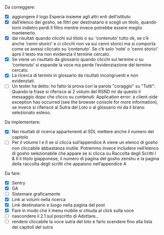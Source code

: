Da correggere:

- [x] aggiungere il logo Esperia insieme agli altri enti dell’istituto
- [x] dall’elenco dei gosho, se filtri per destinatario e scegli un titolo, quando torni indietro perdi il filtro mentre invece potrebbe essere meglio mantenerlo.
- [x] dai risultati quando clicchi sul titolo o su: ‘contenuto’ tutto ok, se c’è anche ‘cenni storici’ e ci clicchi non va sui cenni storici ma si comporta come se avessi cliccato su ‘contenuto’. Se c’è solo ‘note’ o ‘cenni storici’ apre il testo ma non evidenzia il termine cercato.
- [x] Se viene un risultato da glossario quando clicchi sul termine o su ‘contenuto’ si espande la voce ma perde l’evidenziazione del termine cercato.
- [x] La ricerca di termini in glossario da risultati incongruenti e non evidenziati.
- [ ] Un tester ha detto: ho fatto la prova con la parola "coraggio" su "Tutti": Quando la frase si riferisce ai 2 volumi del RSND mi da questo il messaggio dopo che clicco su contenuti:
      Application error: a client-side exception has occurred (see the browser console for more information), se invece si riferisce al Sutra del Loto o al glossario mi da il brano selezionato esteso.

Da implementare:

- [x] Nei risultati di ricerca appartenenti al SDL mettere anche il numero del capitolo
- [ ] Per il volume I e II se si clicca sull’appendice A viene un elenco di gosho non cliccabile abbastanza inutile. Potremmo invece includere nell’elenco di gosho selezionabile che appare se si clicca su Raccolta degli Scritti I & II il titolo giapponese, il numero di pagina del gosho zenshu e la pagina della raccolta degli scritti che appaiono nell’appendice A

Da fare:

- [x] Sentry
- [x] GA
- [ ] Sistemare graficamente
- [x] Link ai volumi nella ricerca
- [x] Link destinatario e luogo nella pagina del post
- [x] Fare in modo che il menu mobile si chiuda al click sulla voce
- [ ] nascondere il 2.1 sul poscritto di Adottare...
- [ ] rendere cliccabile la voce sutra del loto e farlo scendere fino alla lista dei capitoli del sutra
